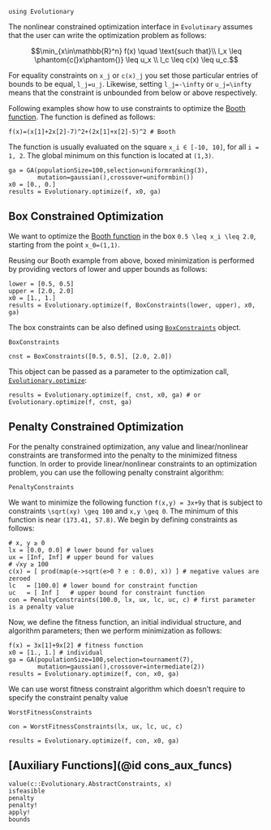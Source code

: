 ```@setup cntr
using Evolutionary
```

The nonlinear constrained optimization interface in `Evolutinary` assumes that the user can write the optimization problem as follows:

```math
\min_{x\in\mathbb{R}^n} f(x) \quad \text{such that}\\
l_x \leq \phantom{c(}x\phantom{)} \leq u_x \\
l_c \leq c(x) \leq u_c.
```

For equality constraints on ``x_j`` or ``c(x)_j`` you set those particular entries of bounds to be equal, ``l_j=u_j``.
Likewise, setting ``l_j=-\infty`` or ``u_j=\infty`` means that the  constraint is unbounded from below or above respectively.

Following examples show how to use constraints to optimize the [Booth function](https://www.sfu.ca/~ssurjano/booth.html).
The function is defined as follows:

```@repl cntr
f(x)=(x[1]+2x[2]-7)^2+(2x[1]+x[2]-5)^2 # Booth
```

The function is usually evaluated on the square ``x_i ∈ [-10, 10]``, for all ``i = 1, 2``.
The global minimum on this function is located at ``(1,3)``.

```@example cntr
ga = GA(populationSize=100,selection=uniformranking(3),
        mutation=gaussian(),crossover=uniformbin())
x0 = [0., 0.]
results = Evolutionary.optimize(f, x0, ga)
```

## Box Constrained Optimization

We want to optimize the [Booth function](https://www.sfu.ca/~ssurjano/booth.html) in
the box ``0.5 \leq x_i \leq 2.0``, starting from the point ``x_0=(1,1)``.

Reusing our Booth example from above, boxed minimization is performed by providing
vectors of lower and upper bounds as follows:

```@example cntr
lower = [0.5, 0.5]
upper = [2.0, 2.0]
x0 = [1., 1.]
results = Evolutionary.optimize(f, BoxConstraints(lower, upper), x0, ga)
```

The box constraints can be also defined using [`BoxConstraints`](@ref) object.

```@docs
BoxConstraints
```

```@example cntr
cnst = BoxConstraints([0.5, 0.5], [2.0, 2.0])
```

This object can be passed as a parameter to the optimization call, [`Evolutionary.optimize`](@ref):

```@example cntr
results = Evolutionary.optimize(f, cnst, x0, ga) # or Evolutionary.optimize(f, cnst, ga)
```

## Penalty Constrained Optimization

For the penalty constrained optimization, any value and linear/nonlinear constraints
are transformed into the penalty to the minimized fitness function.
In order to provide linear/nonlinear constraints to an optimization problem,
you can use the following penalty constraint algorithm:

```@docs
PenaltyConstraints
```

We want to minimize the following function ``f(x,y) = 3x+9y`` that is subject to constraints
``\sqrt(xy) \geq 100`` and ``x,y \geq 0``. The minimum of this function is near ``(173.41, 57.8)``.
We begin  by defining constraints as follows:

```@example cntr
# x, y ≥ 0
lx = [0.0, 0.0] # lower bound for values
ux = [Inf, Inf] # upper bound for values
# √xy ≥ 100
c(x) = [ prod(map(e->sqrt(e>0 ? e : 0.0), x)) ] # negative values are zeroed
lc   = [100.0] # lower bound for constraint function
uc   = [ Inf ]   # upper bound for constraint function
con = PenaltyConstraints(100.0, lx, ux, lc, uc, c) # first parameter is a penalty value
```

Now, we define the fitness function, an initial individual structure, and algorithm parameters;
then we perform minimization as follows:

```@example cntr
f(x) = 3x[1]+9x[2] # fitness function
x0 = [1., 1.] # individual
ga = GA(populationSize=100,selection=tournament(7),
        mutation=gaussian(),crossover=intermediate(2))
results = Evolutionary.optimize(f, con, x0, ga)
```

We can use worst fitness constraint algorithm which doesn't require to specify the constraint penalty value

```@docs
WorstFitnessConstraints
```
```@example cntr
con = WorstFitnessConstraints(lx, ux, lc, uc, c)
```
```@example cntr
results = Evolutionary.optimize(f, con, x0, ga)
```

## [Auxiliary Functions](@id cons_aux_funcs)

```@docs
value(c::Evolutionary.AbstractConstraints, x)
isfeasible
penalty
penalty!
apply!
bounds
```

